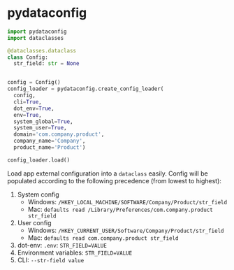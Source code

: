 # pydataconfig

```python
import pydataconfig
import dataclasses

@dataclasses.dataclass
class Config:
  str_field: str = None


config = Config()
config_loader = pydataconfig.create_config_loader(
  config,
  cli=True,
  dot_env=True,
  env=True,
  system_global=True,
  system_user=True,
  domain='com.company.product',
  company_name='Company',
  product_name='Product')

config_loader.load()
```

Load app external configuration into a `dataclass` easily.
Config will be populated according to the following precedence (from lowest to highest):
1. System config
   * Windows: `/HKEY_LOCAL_MACHINE/SOFTWARE/Company/Product/str_field`
   * Mac: `defaults read /Library/Preferences/com.company.product str_field`
2. User config
   * Windows: `/HKEY_CURRENT_USER/Software/Company/Product/str_field`
   * Mac: `defaults read com.company.product str_field`
3. dot-env: `.env`: `STR_FIELD=VALUE`
4. Environment variables: `STR_FIELD=VALUE`
5. CLI: `--str-field value`
